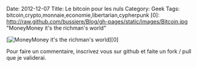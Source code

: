 Date: 2012-12-07
Title: Le bitcoin pour les nuls
Category: Geek
Tags: bitcoin,crypto,monnaie,economie,libertarian,cypherpunk
[0]: http://raw.github.com/bussiere/Blog/gh-pages/static/images/Bitcoin.jpg  "MoneyMoney it's the richman's world"

[![MoneyMoney it's the richman's world](http://raw.github.com/bussiere/Blog/gh-pages/static/images/Bitcoin_thumb.jpg)][0]



Pour faire un commentaire, inscrivez vous sur github et faite un fork / pull que je validerai.


